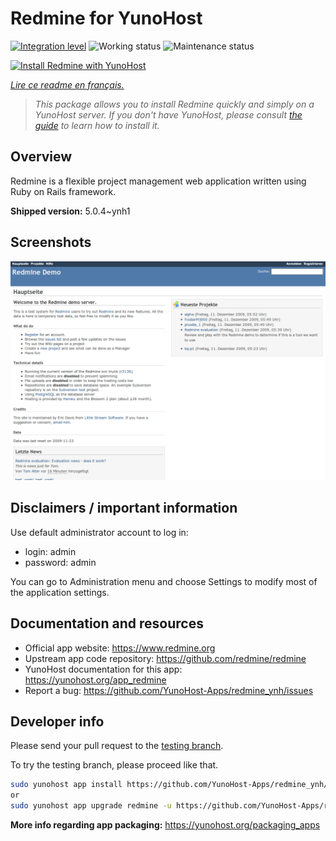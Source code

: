 <!--
N.B.: This README was automatically generated by https://github.com/YunoHost/apps/tree/master/tools/README-generator
It shall NOT be edited by hand.
-->

# Redmine for YunoHost

[![Integration level](https://dash.yunohost.org/integration/redmine.svg)](https://dash.yunohost.org/appci/app/redmine) ![Working status](https://ci-apps.yunohost.org/ci/badges/redmine.status.svg) ![Maintenance status](https://ci-apps.yunohost.org/ci/badges/redmine.maintain.svg)

[![Install Redmine with YunoHost](https://install-app.yunohost.org/install-with-yunohost.svg)](https://install-app.yunohost.org/?app=redmine)

*[Lire ce readme en français.](./README_fr.md)*

> *This package allows you to install Redmine quickly and simply on a YunoHost server.
If you don't have YunoHost, please consult [the guide](https://yunohost.org/#/install) to learn how to install it.*

## Overview

Redmine is a flexible project management web application written using Ruby on Rails framework.


**Shipped version:** 5.0.4~ynh1

## Screenshots

![Screenshot of Redmine](./doc/screenshots/Redmine-demo.png)

## Disclaimers / important information

Use default administrator account to log in:

- login: admin
- password: admin

You can go to Administration menu and choose Settings to modify most of the application settings.

## Documentation and resources

* Official app website: <https://www.redmine.org>
* Upstream app code repository: <https://github.com/redmine/redmine>
* YunoHost documentation for this app: <https://yunohost.org/app_redmine>
* Report a bug: <https://github.com/YunoHost-Apps/redmine_ynh/issues>

## Developer info

Please send your pull request to the [testing branch](https://github.com/YunoHost-Apps/redmine_ynh/tree/testing).

To try the testing branch, please proceed like that.

``` bash
sudo yunohost app install https://github.com/YunoHost-Apps/redmine_ynh/tree/testing --debug
or
sudo yunohost app upgrade redmine -u https://github.com/YunoHost-Apps/redmine_ynh/tree/testing --debug
```

**More info regarding app packaging:** <https://yunohost.org/packaging_apps>
